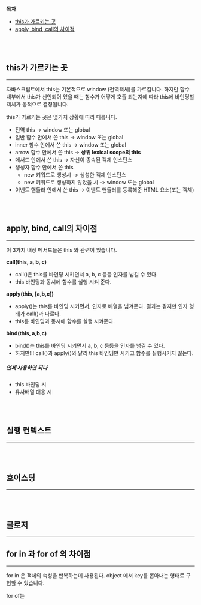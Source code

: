 **목차**
- [this가 가르키는 곳](#this가-가르키는-곳)
- [apply, bind, call의 차이점](#apply,-bind,-call의-차이점)

<br/>
<br/>

## this가 가르키는 곳
------
자바스크립트에서 this는 기본적으로 window (전역객체)를 가르킵니다. 하지만 함수 내부에서 this가 선언되어 있을 때는 함수가 어떻게 호출 되는지에 따라 this에 바인딩할 객체가 동적으로 결정됩니다.

this가 가르키는 곳은 몇가지 상황에 따라 다릅니다.
- 전역 this -> window 또는 global
- 일반 함수 안에서 쓴 this -> window 또는 global
- inner 함수 안에서 쓴 this -> window 또는 global
- arrow 함수 안에서 쓴 this -> **상위 lexical scope의 this**
- 메서드 안에서 쓴 this -> 자신이 종속된 객체 인스턴스
- 생성자 함수 안에서 쓴 this
	- new 키워드로 생성시 -> 생성한 객체 인스턴스 
	- new 키워드로 생성하지 않았을 시 -> window 또는 global
- 이벤트 핸들러 안에서 쓴 this -> 이벤트 핸들러를 등록해준 HTML 요소(또는 객체)

<br/>
<br/>

## apply, bind, call의 차이점
------
이 3가지 내장 메서드들은 this 와 관련이 있습니다.

**call(this, a, b, c)**
- call()은 this를 바인딩 시키면서 a, b, c 등등 인자를 넘길 수 있다.
- this 바인딩과 동시에 함수를 실행 시켜 준다.

**apply(this, [a,b,c])**
- apply()는 this를 바인딩 시키면서, 인자로 배열을 넘겨준다. 결과는 같지만 인자 형태가 call()과 다르다.
- this를 바인딩과 동시에 함수를 실행 시켜준다.

**bind(this, a,b,c)**
- bind()는 this를 바인딩 시키면서 a, b, c 등등을 인자를 넘길 수 있다.
- 하지만!!! call()과 apply()와 달리 this 바인딩만 시키고 함수를 실행시키지 않는다.


##### 언제 사용하면 되나
- this 바인딩 시
- 유사배열 대응 시


<br/>
<br/>

## 실행 컨텍스트
------


<br/>
<br/>

## 호이스팅
------


<br/>
<br/>

## 클로저
------




## for in 과 for of 의 차이점
----
for in 은 객체의 속성을 반복하는데 사용된다. object 에서 key를 뽑아내는 형태로 구현할 수 있습니다.




for of는 